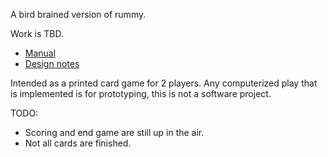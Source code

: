 A bird brained version of rummy.

Work is TBD.

- [Manual](manual.md)
- [Design notes](design-notes.md)

Intended as a printed card game for 2 players. Any computerized play that is implemented is for prototyping, this is not a software project.

TODO:
- Scoring and end game are still up in the air.
- Not all cards are finished.
